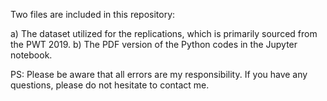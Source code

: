 Two files are included in this repository: 

a) The dataset utilized for the replications, which is primarily sourced from the PWT 2019.
b) The PDF version of the Python codes in the Jupyter notebook.

PS: Please be aware that all errors are my responsibility. If you have any questions, please do not hesitate to contact me.
